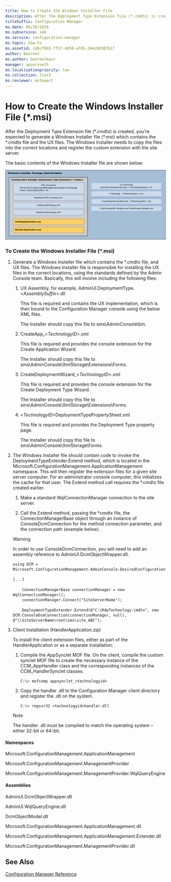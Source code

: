 ```yaml
---
title: How to Create the Windows Installer File
description: After the Deployment Type Extension file (*.cmdtx) is created, you're expected to generate a Windows Installer file (\*.msi) which contains the \*.cmdtx file and the UX files.
titleSuffix: Configuration Manager
ms.date: 09/20/2016
ms.subservice: sdk
ms.service: configuration-manager
ms.topic: how-to
ms.assetid: cd6cf0d2-ff17-4d58-a7d5-244c88307b17
author: Banreet
ms.author: banreetkaur
manager: apoorvseth
ms.localizationpriority: low
ms.collection: tier3
ms.reviewer: mstewart
---
```

# How to Create the Windows Installer File (*.msi)
After the Deployment Type Extension file (*.cmdtx) is created, you're expected to generate a Windows Installer file (\*.msi) which contains the \*.cmdtx file and the UX files. The Windows Installer needs to copy the files into the correct locations and register the custom extension with the site server.

 The basic contents of the Windows Installer file are shown below:

 ![Windows Installer package with embedded files](../../develop/apps/media/appmanwindowsinstallerpackage.gif "AppManWindowsInstallerPackage")

### To Create the Windows Installer File (*.msi)

1.  Generate a Windows Installer file which contains the *.cmdtx file, and UX files. The Windows Installer file is responsible for installing the UX files in the correct locations, using the standards defined by the Admin Console team. Basically, this will involve including the following files:

    1.  UX Assembly, for example, AdminUI.DeploymentType.\<*AssemblySuffix*>.dll

         This file is required and contains the UX implementation, which is then bound to the Configuration Manager console using the below XML files.

         The Installer should copy this file to sms\AdminConsole\bin.

    2.  CreateApp_\<*TechnologyID*>.xml

         This file is required and provides the console extension for the Create Application Wizard.

         The Installer should copy this file to sms\AdminConsole\XmlStorage\Extensions\Forms.

    3.  CreateDeploymentWizard_\<*TechnologyID*>.xml

         This file is required and provides the console extension for the Create Deployment Type Wizard.

         The Installer should copy this file to sms\AdminConsole\XmlStorage\Extensions\Forms.

    4.  \<*TechnologyID*>DeploymentTypePropertySheet.xml

         This file is required and provides the Deployment Type property page.

         The Installer should copy this file to sms\AdminConsole\XmlStorage\Forms.

2.  The Windows Installer file should contain code to invoke the DeploymentTypeExtender.Extend method, which is located in the Microsoft.ConfigurationManagement.ApplicationManagement namespace. This will then register the extension files for a given site server computer. For an administrator console computer, this initializes the cache for that user. The Extend method call requires the *.cmdtx file created earlier.

    1.  Make a standard WqlConnectionManager connection to the site server.

    2.  Call the Extend method, passing the *cmdtx file, the ConnectionManagerBase object through an instance of ConsoleDcmConnection for the method connection parameter, and the connection path (example below).

    > [!WARNING]
    >  In order to use ConsoleDcmConnection, you will need to add an assembly reference to AdminUI.DcmObjectWrapper.dll.

    ```
    using DCM = Microsoft.ConfigurationManagement.AdminConsole.DesiredConfigurationManagement;

    [...]

        ConnectionManagerBase connectionManager = new WqlConnectionManager();
        connectionManager.Connect("SiteServerName");

        DeploymentTypeExtender.Extend(@"C:\RdpTechnology.cmdtx", new  DCM.ConsoleDcmConnection(connectionManager, null), @"\\SiteServerName\root\sms\site_ABC");
    ```

3.  Client Installation (HandlerApplication.zip)

     To install the client extension files, either as part of the HandlerApplication or as a separate installation:

    1.  Compile the AppSynclet MOF file. On the client, compile the custom synclet MOF file to create the necessary instance of the CCM_AppHandler class and the corresponding instances of the CCM_HandlerSynclet classes.

        ```
        C:\> mofcomp appsynclet_<technologyid>
        ```

    2.  Copy the handler .dll to the Configuration Manager client directory and register the .dll on the system.

        ```
        C:\> regsvr32 <technologyid>handler.dll
        ```

    > [!NOTE]
    >  The handler .dll must be compiled to match the operating system – either 32-bit or 64-bit.

#### Namespaces
 Microsoft.ConfigurationManagement.ApplicationManagement

 Microsoft.ConfigurationManagement.ManagementProvider

 Microsoft.ConfigurationManagement.ManagementProvider.WqlQueryEngine

#### Assemblies
 AdminUI.DcmObjectWrapper.dll

 AdminUI.WqlQueryEngine.dll

 DcmObjectModel.dll

 Microsoft.ConfigurationManagement.ApplicationManagement.dll

 Microsoft.ConfigurationManagement.ApplicationManagement.Extender.dll

 Microsoft.ConfigurationManagement.ManagementProvider.dll

## See Also
 [Configuration Manager Reference](../../develop/reference/configuration-manager-reference.md)
